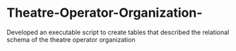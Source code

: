 # Theatre-Operator-Organization-
Developed an executable script to create tables that described the relational schema of the theatre operator organization
